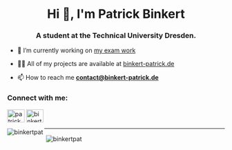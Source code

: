 <h1 align="center">Hi 👋, I'm Patrick Binkert</h1>
<h3 align="center">A student at the Technical University Dresden.</h3>

- 🔭 I’m currently working on [my exam work](https://github.com/StEx2022-23/sql2regex)

- 👨‍💻 All of my projects are available at [binkert-patrick.de](https://binkert-patrick.de)

- 📫 How to reach me **contact@binkert-patrick.de**

<h3 align="left">Connect with me:</h3>
<p align="left">
<a href="https://twitter.com/patrickbinkert" target="blank"><img align="center" src="https://raw.githubusercontent.com/rahuldkjain/github-profile-readme-generator/master/src/images/icons/Social/twitter.svg" alt="patrickbinkert" height="30" width="40" /></a>
<a href="https://instagram.com/binkertpat" target="blank"><img align="center" src="https://raw.githubusercontent.com/rahuldkjain/github-profile-readme-generator/master/src/images/icons/Social/instagram.svg" alt="binkertpat" height="30" width="40" /></a>
</p>

<p><img align="left" src="https://github-readme-stats.vercel.app/api/top-langs?username=binkertpat&show_icons=true&locale=en&layout=compact" alt="binkertpat" /></p>
<hr>
<p>&nbsp;<img align="center" src="https://github-readme-stats.vercel.app/api?username=binkertpat&show_icons=true&locale=en" alt="binkertpat" /></p>
